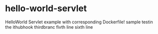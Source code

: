 # hello-world-servlet
HelloWorld Servlet example with corresponding Dockerfile!
sample
testin the ithubhook
thirdbranc
fivth line
sixth line
